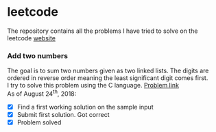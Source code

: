 # leetcode
The repository contains all the problems I have tried to solve on the leetcode [website](https://leetcode.com/problemset/all/)

### Add two numbers
The goal is to sum two numbers given as two linked lists. The digits are ordered in reverse order meaning the least significant digit comes first.  
I try to solve this problem using the C language. [Problem link](https://leetcode.com/problems/add-two-numbers/description/)  
As of August 24<sup>th</sup>, 2018:
- [X] Find a first working solution on the sample input
- [X] Submit first solution. Got correct
- [X] Problem solved